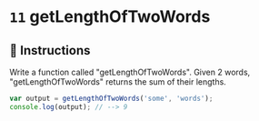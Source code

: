 # `11` getLengthOfTwoWords

## 📝 Instructions

Write a function called "getLengthOfTwoWords".
Given 2 words, "getLengthOfTwoWords" returns the sum of their lengths.

```Javascript
var output = getLengthOfTwoWords('some', 'words');
console.log(output); // --> 9
```